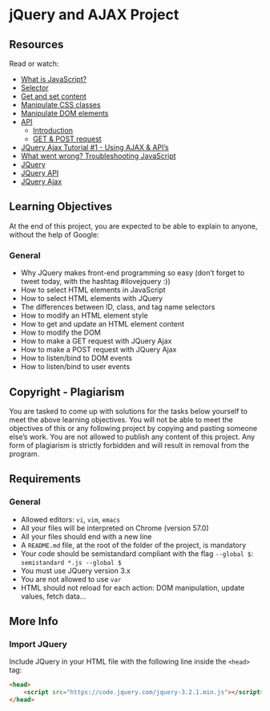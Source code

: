 # jQuery and AJAX Project

## Resources

Read or watch:

- [What is JavaScript?](https://www.w3schools.com/js/js_intro.asp)
- [Selector](https://www.w3schools.com/jquery/jquery_selectors.asp)
- [Get and set content](https://www.w3schools.com/jquery/jquery_dom_get.asp)
- [Manipulate CSS classes](https://www.w3schools.com/jquery/jquery_css_classes.asp)
- [Manipulate DOM elements](https://www.w3schools.com/jquery/jquery_dom_manip.asp)
- [API](https://en.wikipedia.org/wiki/API)
  - [Introduction](https://www.codecademy.com/articles/what-is-an-api)
  - [GET & POST request](https://www.w3schools.com/tags/ref_httpmethods.asp)
- [JQuery Ajax Tutorial #1 - Using AJAX & API’s](https://www.youtube.com/watch?v=fEYx8dQr_cQ)
- [What went wrong? Troubleshooting JavaScript](https://www.sololearn.com/learning/1024)
- [JQuery](https://jquery.com/)
- [JQuery API](https://api.jquery.com/)
- [JQuery Ajax](https://api.jquery.com/category/ajax/)

## Learning Objectives

At the end of this project, you are expected to be able to explain to anyone, without the help of Google:

### General

- Why JQuery makes front-end programming so easy (don’t forget to tweet today, with the hashtag #ilovejquery :))
- How to select HTML elements in JavaScript
- How to select HTML elements with JQuery
- The differences between ID, class, and tag name selectors
- How to modify an HTML element style
- How to get and update an HTML element content
- How to modify the DOM
- How to make a GET request with JQuery Ajax
- How to make a POST request with JQuery Ajax
- How to listen/bind to DOM events
- How to listen/bind to user events

## Copyright - Plagiarism

You are tasked to come up with solutions for the tasks below yourself to meet the above learning objectives. You will not be able to meet the objectives of this or any following project by copying and pasting someone else’s work. You are not allowed to publish any content of this project. Any form of plagiarism is strictly forbidden and will result in removal from the program.

## Requirements

### General

- Allowed editors: `vi`, `vim`, `emacs`
- All your files will be interpreted on Chrome (version 57.0)
- All your files should end with a new line
- A `README.md` file, at the root of the folder of the project, is mandatory
- Your code should be semistandard compliant with the flag `--global $`: `semistandard *.js --global $`
- You must use JQuery version 3.x
- You are not allowed to use `var`
- HTML should not reload for each action: DOM manipulation, update values, fetch data…

## More Info

### Import JQuery

Include JQuery in your HTML file with the following line inside the `<head>` tag:

```html
<head>
    <script src="https://code.jquery.com/jquery-3.2.1.min.js"></script>
</head>

